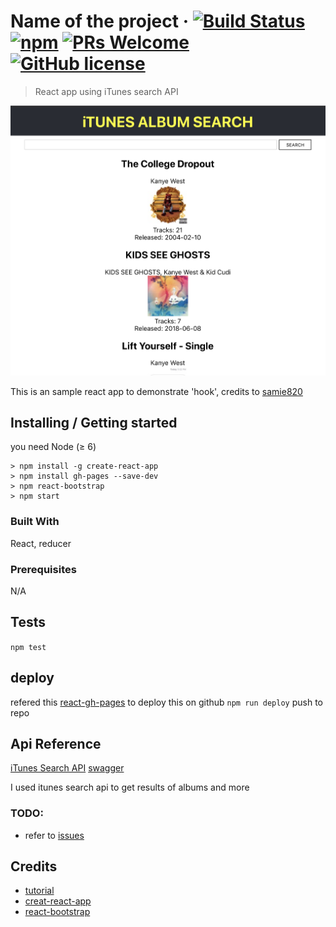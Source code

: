 # Name of the project &middot; [![Build Status](https://img.shields.io/travis/npm/npm/latest.svg?style=flat-square)](https://travis-ci.org/npm/npm) [![npm](https://img.shields.io/npm/v/npm.svg?style=flat-square)](https://www.npmjs.com/package/npm) [![PRs Welcome](https://img.shields.io/badge/PRs-welcome-brightgreen.svg?style=flat-square)](http://makeapullrequest.com) [![GitHub license](https://img.shields.io/badge/license-MIT-blue.svg?style=flat-square)](https://github.com/your/your-project/blob/master/LICENSE)

> React app using iTunes search API

![preview](img/preview.png)

This is an sample react app to demonstrate 'hook', credits to
[samie820](https://github.com/samie820/hooks-movie-app/)

## Installing / Getting started

you need Node (≥ 6)

```
> npm install -g create-react-app
> npm install gh-pages --save-dev
> npm react-bootstrap
> npm start
```

### Built With

React, reducer

### Prerequisites

N/A

## Tests

`npm test`

## deploy

refered this [react-gh-pages](https://github.com/gitname/react-gh-pages) to deploy this on github
`npm run deploy`
push to repo

## Api Reference

[iTunes Search API](https://affiliate.itunes.apple.com/resources/documentation/itunes-store-web-service-search-api/)
[swagger](https://kokospapa8.github.io/swagger-itunes-search-api/)

I used itunes search api to get results of albums and more

### TODO:

- refer to [issues](https://github.com/kokospapa8/react-itunes-search/issues)

## Credits

- [tutorial](https://www.freecodecamp.org/news/how-to-build-a-movie-search-app-using-react-hooks-24eb72ddfaf7/)
- [creat-react-app](https://reactjs.org/docs/create-a-new-react-app.html)
- [react-bootstrap](https://react-bootstrap.github.io/)
